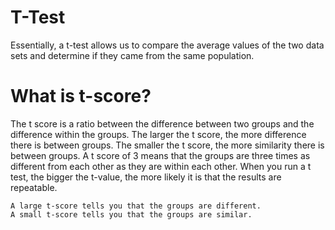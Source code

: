 # T-Test
Essentially, a t-test allows us to compare the average values of the two data sets and determine if they came from the same population.

# What is t-score?

The t score is a ratio between the difference between two groups and the difference within the groups. The larger the t score, the more difference there is between groups. The smaller the t score, the more similarity there is between groups. A t score of 3 means that the groups are three times as different from each other as they are within each other. When you run a t test, the bigger the t-value, the more likely it is that the results are repeatable.

    A large t-score tells you that the groups are different.
    A small t-score tells you that the groups are similar.

